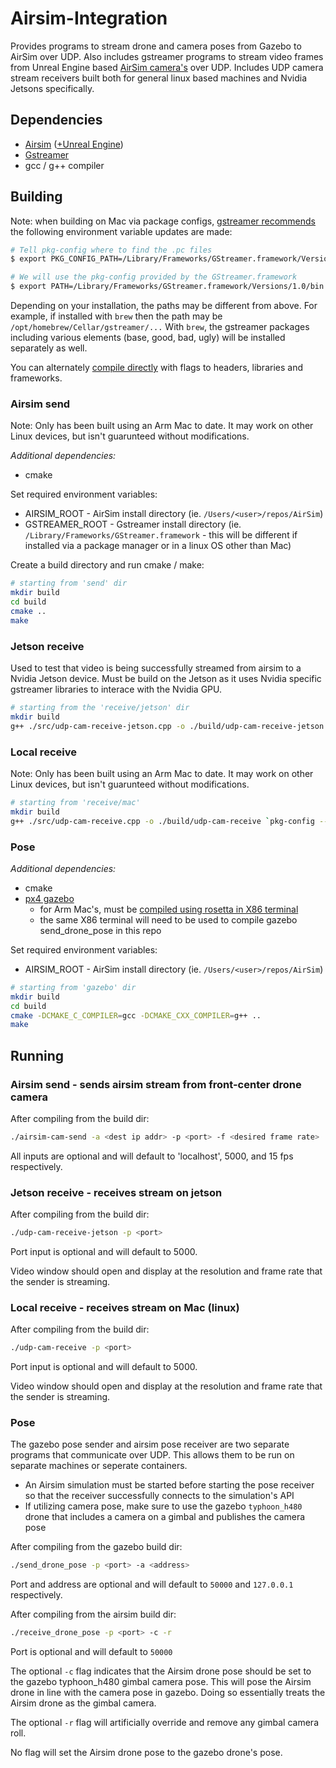 # Airsim-Integration
Provides programs to stream drone and camera poses from Gazebo to AirSim over UDP. Also includes gstreamer programs to stream video frames from Unreal Engine based [AirSim camera's](https://microsoft.github.io/AirSim/image_apis/) over UDP. Includes UDP camera stream receivers built both for general linux based machines and Nvidia Jetsons specifically. 

## Dependencies
- [Airsim](https://microsoft.github.io/AirSim/) ([+Unreal Engine](https://www.unrealengine.com/en-US/download))
- [Gstreamer](https://gstreamer.freedesktop.org/documentation/installing/index.html?gi-language=c)
- gcc / g++ compiler

## Building
Note: when building on Mac via package configs, [gstreamer recommends](https://gstreamer.freedesktop.org/documentation/installing/on-mac-osx.html#manual-compilation-with-pkgconfig) the following environment variable updates are made:
```bash
# Tell pkg-config where to find the .pc files
$ export PKG_CONFIG_PATH=/Library/Frameworks/GStreamer.framework/Versions/1.0/lib/pkgconfig

# We will use the pkg-config provided by the GStreamer.framework
$ export PATH=/Library/Frameworks/GStreamer.framework/Versions/1.0/bin:$PATH
```
Depending on your installation, the paths may be different from above. For example, if installed with `brew` then the path may be `/opt/homebrew/Cellar/gstreamer/...` With `brew`, the gstreamer packages including various elements (base, good, bad, ugly) will be installed separately as well.

You can alternately [compile directly](https://gstreamer.freedesktop.org/documentation/installing/on-mac-osx.html#manual-compilation) with flags to headers, libraries and frameworks. 

### Airsim send
Note: Only has been built using an Arm Mac to date. It may work on other Linux devices, but isn't guarunteed without modifications. 

_Additional dependencies:_
- cmake

Set required environment variables:
- AIRSIM_ROOT - AirSim install directory (ie. `/Users/<user>/repos/AirSim`)
- GSTREAMER_ROOT - Gstreamer install directory (ie. `/Library/Frameworks/GStreamer.framework` - this will be different if installed via a package manager or in a linux OS other than Mac)

Create a build directory and run cmake / make:
```bash
# starting from 'send' dir
mkdir build
cd build
cmake ..
make
```

### Jetson receive
Used to test that video is being successfully streamed from airsim to a Nvidia Jetson device. Must be build on the Jetson as it uses Nvidia specific gstreamer libraries to interace with the Nvidia GPU. 

```bash
# starting from the 'receive/jetson' dir
mkdir build
g++ ./src/udp-cam-receive-jetson.cpp -o ./build/udp-cam-receive-jetson `pkg-config --cflags --libs gstreamer-1.0`
```

### Local receive
Note: Only has been built using an Arm Mac to date. It may work on other Linux devices, but isn't guarunteed without modifications. 

```bash
# starting from 'receive/mac'
mkdir build
g++ ./src/udp-cam-receive.cpp -o ./build/udp-cam-receive `pkg-config --cflags --libs gstreamer-1.0`
```

### Pose
_Additional dependencies:_
- cmake
- [px4 gazebo](https://docs.px4.io/main/en/simulation/gazebo.html)
    - for Arm Mac's, must be [compiled using rosetta in X86 terminal](https://docs.px4.io/main/en/dev_setup/dev_env_mac.html#macos-development-environment)
    - the same X86 terminal will need to be used to compile gazebo send_drone_pose in this repo

Set required environment variables:
- AIRSIM_ROOT - AirSim install directory (ie. `/Users/<user>/repos/AirSim`)

```bash
# starting from 'gazebo' dir
mkdir build
cd build
cmake -DCMAKE_C_COMPILER=gcc -DCMAKE_CXX_COMPILER=g++ ..
make
```


## Running
### Airsim send - sends airsim stream from front-center drone camera
After compiling from the build dir:
```bash
./airsim-cam-send -a <dest ip addr> -p <port> -f <desired frame rate>
```

All inputs are optional and will default to 'localhost', 5000, and 15 fps respectively. 

### Jetson receive - receives stream on jetson
After compiling from the build dir:
```bash
./udp-cam-receive-jetson -p <port>
```

Port input is optional and will default to 5000.

Video window should open and display at the resolution and frame rate that the sender is streaming.

### Local receive - receives stream on Mac (linux)
After compiling from the build dir:
```bash
./udp-cam-receive -p <port>
```

Port input is optional and will default to 5000.

Video window should open and display at the resolution and frame rate that the sender is streaming.

### Pose
The gazebo pose sender and airsim pose receiver are two separate programs that communicate over UDP. This allows them to be run on separate machines or seperate containers. 

- An Airsim simulation must be started before starting the pose receiver so that the receiver successfully connects to the simulation's API
- If utilizing camera pose, make sure to use the gazebo `typhoon_h480` drone that includes a camera on a gimbal and publishes the camera pose

After compiling from the gazebo build dir:
```bash
./send_drone_pose -p <port> -a <address>
```

Port and address are optional and will default to `50000` and `127.0.0.1` respectively.

After compiling from the airsim build dir:
```bash
./receive_drone_pose -p <port> -c -r
```

Port is optional and will default to `50000`

The optional `-c` flag indicates that the Airsim drone pose should be set to the gazebo typhoon_h480 gimbal camera pose. This will pose the Airsim drone in line with the camera pose in gazebo. Doing so essentially treats the Airsim drone as the gimbal camera.

The optional `-r` flag will artificially override and remove any gimbal camera roll.

No flag will set the Airsim drone pose to the gazebo drone's pose.


